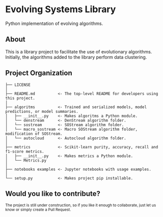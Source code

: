 # Evolving Systems Library

Python implementation of evolving algorithms.

## About

This is a library project to facilitate the use of evolutionary algorithms.
Initially, the algorithms added to the library perform data clustering.

## Project Organization

    ├── LICENSE
    │
    ├── README.md          <- The top-level README for developers using this project.
    │
    ├── algoritms          <- Trained and serialized models, model predictions, or model summaries.
    │   ├── __init__.py    <- Makes algoritms a Python module.
    │   └── denstream      <- DenStream algorithm folder.
    │   └── sostream       <- SOStream algorithm folder.
    │   └── macro_sostream <- Macro SOStream algorithm folder, modification of SOStream.
    │   └── autocloud      <- Autocloud algorithm folder.
    │
    ├── metrics            <- Scikit-learn purity, accuracy, recall and f1-score metrics.
    │   ├── __init__.py    <- Makes metrics a Python module.
    │   └── Metrics.py
    │
    ├── notebooks examples <- Jupyter notebooks with usage examples.
    │
    └── setup.py           <- Makes project pip installable.


## Would you like to contribute?
<p><small>The project is still under construction, so if you like it enough to collaborate, just let us know or simply create a Pull Request.</small></p>
